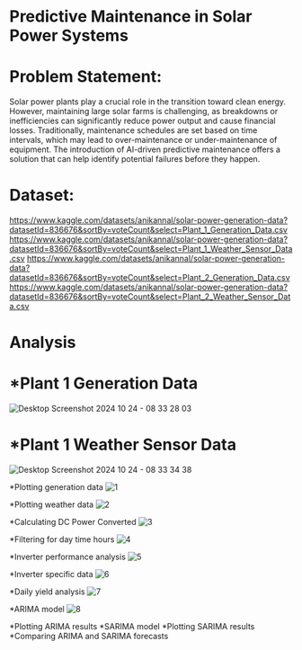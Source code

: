 # Predictive Maintenance in Solar Power Systems

# Problem Statement: 
Solar power plants play a crucial role in the transition toward clean energy. However, maintaining large solar farms is challenging, as breakdowns or inefficiencies can significantly reduce power output and cause financial losses. Traditionally, maintenance schedules are set based on time intervals, which may lead to over-maintenance or under-maintenance of equipment. The introduction of AI-driven predictive maintenance offers a solution that can help identify potential failures before they happen.

# Dataset:

https://www.kaggle.com/datasets/anikannal/solar-power-generation-data?datasetId=836676&sortBy=voteCount&select=Plant_1_Generation_Data.csv
https://www.kaggle.com/datasets/anikannal/solar-power-generation-data?datasetId=836676&sortBy=voteCount&select=Plant_1_Weather_Sensor_Data.csv
https://www.kaggle.com/datasets/anikannal/solar-power-generation-data?datasetId=836676&sortBy=voteCount&select=Plant_2_Generation_Data.csv
https://www.kaggle.com/datasets/anikannal/solar-power-generation-data?datasetId=836676&sortBy=voteCount&select=Plant_2_Weather_Sensor_Data.csv

# Analysis
# *Plant 1 Generation Data
![Desktop Screenshot 2024 10 24 - 08 33 28 03](https://github.com/user-attachments/assets/2c6ee341-25a6-4b41-8289-8d71eac0fc31)

# *Plant 1 Weather Sensor Data
![Desktop Screenshot 2024 10 24 - 08 33 34 38](https://github.com/user-attachments/assets/f26672d1-7555-4664-a570-d2ee5b616be4)

*Plotting generation data
![1](https://github.com/user-attachments/assets/61d54bd2-a642-4762-992b-30fe1cd7fca8)

*Plotting weather data
![2](https://github.com/user-attachments/assets/590f8f1b-7ebe-4c23-929b-5d50b6d87e5d)

*Calculating DC Power Converted
![3](https://github.com/user-attachments/assets/1364b9b1-bf53-4cea-8541-8a0a780fda0c)

*Filtering for day time hours
![4](https://github.com/user-attachments/assets/ee83e8ef-2632-4d25-bb64-0d68231f75a4)

*Inverter performance analysis
![5](https://github.com/user-attachments/assets/964de037-8687-4b6c-830c-c0f68e68cfce)

*Inverter specific data
![6](https://github.com/user-attachments/assets/17db1dd1-977a-4ae6-9b3d-e29b5dcbc3c1)

*Daily yield analysis
![7](https://github.com/user-attachments/assets/0a3b33f7-e318-4f11-ad85-3a3fcafbdef9)

*ARIMA model
![8](https://github.com/user-attachments/assets/2786f6c5-6cd1-4666-8e12-5c5814ec2adc)

*Plotting ARIMA results
*SARIMA model
*Plotting SARIMA results
*Comparing ARIMA and SARIMA forecasts
